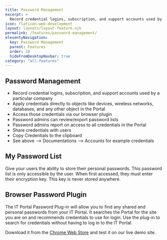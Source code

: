```yaml
---
title: Password Management
excerpt: >
  Record credential logins, subscription, and support accounts used by a particular company; and more...
icon: flaticon-web-development
layout: layouts/layout-feature.njk
permalink: /features/password-management/
eleventyNavigation:
  key: Password Management
  parent: Features
  order: 10
  hideFromDesktopNavbar: true
category: "all-features"
---
```


## Password Management

- Record credential logins, subscription, and support accounts used by a particular company
- Apply credentials directly to objects like devices, wireless networks, databases, and any other object in the Portal
- Access those credentials via our browser plugin
- Password admins can review/export password lists
- Password admins report on access to all credentials in the Portal
- Share credentials with users
- Copy Credentials to the clipboard
- See above --> Documentations --> Accounts for example credentials

## My Password List

Give your users the ability to store their personal passwords. This password list is only accessible by the user. When first accessed, they must enter their encryption key. This key is never stored anywhere.

## Browser Password Plugin

The IT Portal Password Plug-in will allow you to find any shared and personal passwords from your IT Portal. It searches the Portal for the site you are on and recommends credentials to use for login. Use the plug-in to search for credentials without having to log in to the IT Portal.

Download it from the [Chrome Web Store](https://chrome.google.com/webstore/detail/it-portal-password-lookup/dijocadohljfnagfjhpglffpmcodjpgn) and test it on our live demo site.
